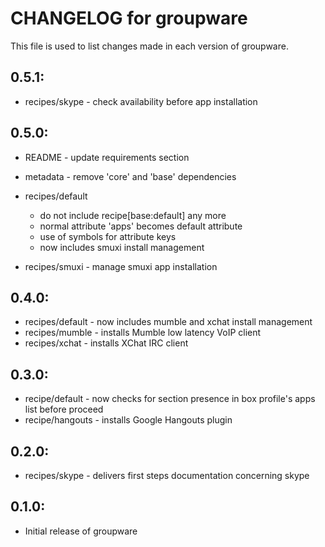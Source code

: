 # CHANGELOG for groupware

This file is used to list changes made in each version of groupware.

## 0.5.1:

* recipes/skype - check availability before app installation

## 0.5.0:

* README   - update requirements section
* metadata - remove 'core' and 'base' dependencies

* recipes/default

  - do not include recipe[base:default] any more
  - normal attribute 'apps' becomes default attribute
  - use of symbols for attribute keys
  - now includes smuxi install management

* recipes/smuxi - manage smuxi app installation

## 0.4.0:

* recipes/default - now includes mumble and xchat install management
* recipes/mumble  - installs Mumble low latency VoIP client
* recipes/xchat   - installs XChat IRC client

## 0.3.0:

* recipe/default  - now checks for section presence in box profile's apps list before proceed
* recipe/hangouts - installs Google Hangouts plugin

## 0.2.0:

* recipes/skype - delivers first steps documentation concerning skype

## 0.1.0:

* Initial release of groupware

